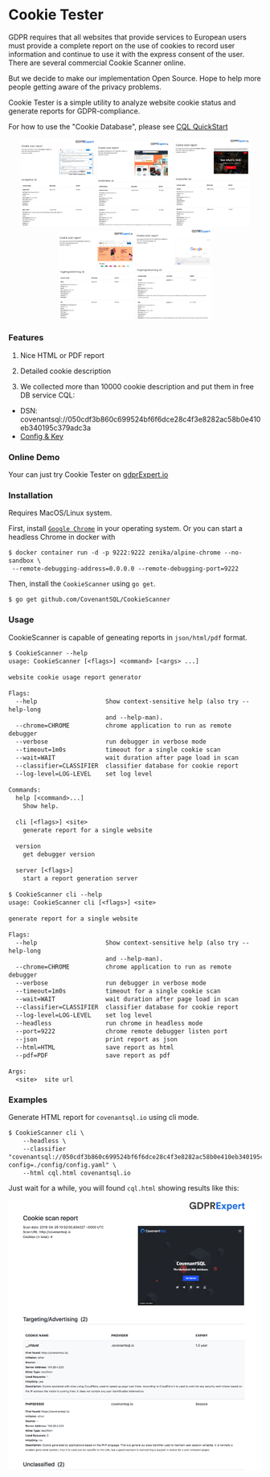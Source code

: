 # Cookie Tester

GDPR requires that all websites that provide services to European users must provide a complete report on the use of cookies to record user information and continue to use it with the express consent of the user.
There are several commercial Cookie Scanner online.

But we decide to make our implementation Open Source. Hope to help more people getting aware of the privacy problems.

Cookie Tester is a simple utility to analyze website cookie status and generate reports for GDPR-compliance.

For how to use the "Cookie Database", please see [CQL QuickStart](https://developers.covenantsql.io/docs/en/quickstart)

<p align="center">
   <a href="./example/reddit-cookie.pdf"> <img src="./example/reddit-cookie.png" width="150"></a>
   <a href="./example/amazon-cookie.pdf"> <img src="./example/amazon-cookie.png" width="150"></a>
   <a href="./example/netflix-cookie.pdf"> <img src="./example/netflix-cookie.png" width="150"></a>
   <a href="./example/ebay-cookie.pdf"> <img src="./example/ebay-cookie.png" width="150"></a>
   <a href="./example/google-cookie.pdf"> <img src="./example/google-cookie.png" width="150"></a>
</p>

### Features

1. Nice HTML or PDF report

1. Detailed cookie description

1. We collected more than 10000 cookie description and put them in free DB service CQL:

  - DSN: covenantsql://050cdf3b860c699524bf6f6dce28c4f3e8282ac58b0e410eb340195c379adc3a
  - [Config & Key](./config)


### Online Demo

Your can just try Cookie Tester on [gdprExpert.io](https://gdprexpert.io/)

### Installation

Requires MacOS/Linux system.

First, install [`Google Chrome`](https://www.google.com/chrome/) in your operating system.
Or you can start a headless Chrome in docker with

```shell
$ docker container run -d -p 9222:9222 zenika/alpine-chrome --no-sandbox \ 
 --remote-debugging-address=0.0.0.0 --remote-debugging-port=9222
```

Then, install the `CookieScanner` using `go get`.

```shell
$ go get github.com/CovenantSQL/CookieScanner
```

### Usage

CookieScanner is capable of geneating reports in `json/html/pdf` format.

```
$ CookieScanner --help
usage: CookieScanner [<flags>] <command> [<args> ...]

website cookie usage report generator

Flags:
  --help                   Show context-sensitive help (also try --help-long
                           and --help-man).
  --chrome=CHROME          chrome application to run as remote debugger
  --verbose                run debugger in verbose mode
  --timeout=1m0s           timeout for a single cookie scan
  --wait=WAIT              wait duration after page load in scan
  --classifier=CLASSIFIER  classifier database for cookie report
  --log-level=LOG-LEVEL    set log level

Commands:
  help [<command>...]
    Show help.

  cli [<flags>] <site>
    generate report for a single website

  version
    get debugger version

  server [<flags>]
    start a report generation server

$ CookieScanner cli --help
usage: CookieScanner cli [<flags>] <site>

generate report for a single website

Flags:
  --help                   Show context-sensitive help (also try --help-long
                           and --help-man).
  --chrome=CHROME          chrome application to run as remote debugger
  --verbose                run debugger in verbose mode
  --timeout=1m0s           timeout for a single cookie scan
  --wait=WAIT              wait duration after page load in scan
  --classifier=CLASSIFIER  classifier database for cookie report
  --log-level=LOG-LEVEL    set log level
  --headless               run chrome in headless mode
  --port=9222              chrome remote debugger listen port
  --json                   print report as json
  --html=HTML              save report as html
  --pdf=PDF                save report as pdf

Args:
  <site>  site url
```

### Examples

Generate HTML report for `covenantsql.io` using cli mode.

```shell
$ CookieScanner cli \
    --headless \
    --classifier "covenantsql://050cdf3b860c699524bf6f6dce28c4f3e8282ac58b0e410eb340195c379adc3a?config=./config/config.yaml" \
    --html cql.html covenantsql.io
```

Just wait for a while, you will found `cql.html` showing results like this:

![](./example.png)

